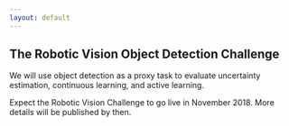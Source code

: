 ```yaml
---
layout: default
---
```


## The Robotic Vision Object Detection Challenge
<!-- <h2 class="project-tagline">Evaluating Uncertainty Estimation, Continuous Learning and Active Learning</h2> -->


We will use object detection as a proxy task to evaluate uncertainty estimation, continuous learning, and active learning.


Expect the Robotic Vision Challenge to go live in November 2018. More details will be published by then.
